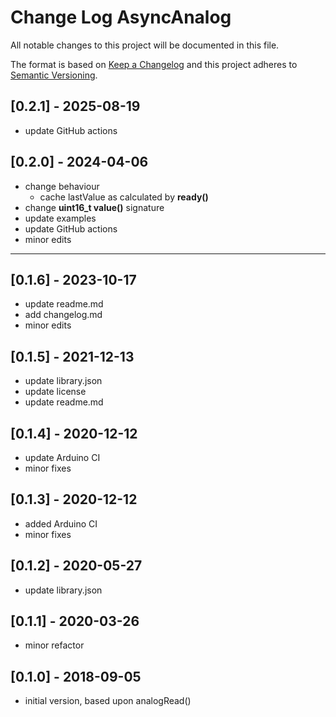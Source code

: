 # Change Log AsyncAnalog

All notable changes to this project will be documented in this file.

The format is based on [Keep a Changelog](http://keepachangelog.com/)
and this project adheres to [Semantic Versioning](http://semver.org/).


## [0.2.1] - 2025-08-19
- update GitHub actions


## [0.2.0] - 2024-04-06
- change behaviour
  - cache lastValue as calculated by **ready()**
- change **uint16_t value()** signature
- update examples
- update GitHub actions
- minor edits

----

## [0.1.6] - 2023-10-17
- update readme.md
- add changelog.md
- minor edits

## [0.1.5] - 2021-12-13
- update library.json
- update license
- update readme.md

## [0.1.4] - 2020-12-12
- update Arduino CI
- minor fixes

## [0.1.3] - 2020-12-12
- added Arduino CI
- minor fixes

## [0.1.2] - 2020-05-27
- update library.json

## [0.1.1] - 2020-03-26
- minor refactor

## [0.1.0] - 2018-09-05
- initial version, based upon analogRead()

